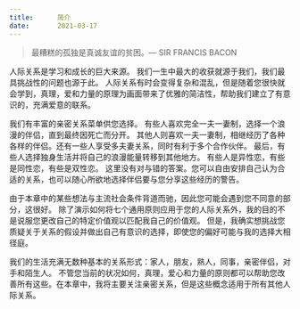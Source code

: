 ```yaml
---
title:      简介
date:       2021-03-17
---
```






> 最糟糕的孤独是真诚友谊的贫困。— SIR FRANCIS BACON

人际关系是学习和成长的巨大来源。 我们一生中最大的收获就源于我们，我们最具挑战性的问题也源于此。 人际关系有时会变得复杂和混乱，但是随着您很快就会学到，真理，爱和力量的原理为画面带来了优雅的简洁性，帮助我们建立了有意识的，充满爱意的联系。

我们有丰富的亲密关系菜单供您选择。 有些人喜欢完全一夫一妻制，选择一个浪漫的伴侣，直到最终因死亡而分开。 其他人则喜欢一夫一妻制，相继经历了各种各样的伴侣。还有一些人享受多夫妻关系，同时有利于多个合作伙伴。 最后，有些人选择独身生活并将自己的浪漫能量转移到其他地方。 有些人是异性恋，有些是同性恋，有些是双性恋。 这里没有对与错的答案。您可以自由安排自己认为合适的关系，也可以随心所欲地选择伴侣要与您分享这些经历的警告。

由于本章中的某些想法与主流社会条件背道而驰，因此您可能会遇到您不同意的部分，这很好。 除了演示如何将七个通用原则应用于您的人际关系外，我的目的不是说服您更改自己的特定价值观以匹配我自己的价值观。 但是，我确实想挑战您质疑关于关系的假设并做出自己有意识的选择，即使您的偏好可能与我的选择大相径庭。

我们的生活充满无数种基本的关系形式：家人，朋友，熟人，同事，亲密伴侣，对手和陌生人。 不管您当前的状况如何，真理，爱心和力量的原则都可以帮助您改善所有这些。在本章中，我将主要关注亲密关系，但是这些概念适用于所有其他人际关系。

